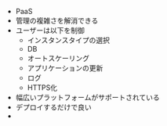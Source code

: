 - PaaS
- 管理の複雑さを解消できる
- ユーザーは以下を制御
  - インスタンスタイプの選択
  - DB
  - オートスケーリング
  - アプリケーションの更新
  - ログ
  - HTTPS化
- 幅広いプラットフォームがサポートされている
- デプロイするだけで良い
- 